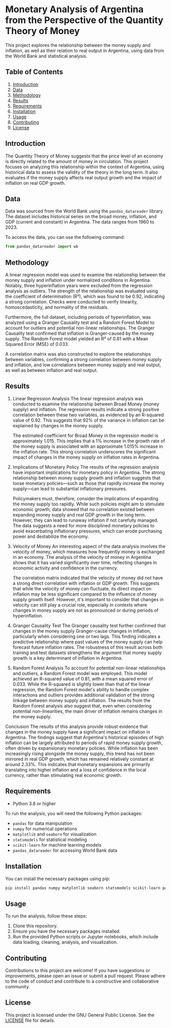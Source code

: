
# Monetary Analysis of Argentina from the Perspective of the Quantity Theory of Money

This project explores the relationship between the money supply and inflation, as well as their relation to real output in Argentina, using data from the World Bank and statistical analysis.

## Table of Contents
1. [Introduction](#introduction)
2. [Data](#data)
3. [Methodology](#methodology)
4. [Results](#results)
5. [Requirements](#requirements)
6. [Installation](#installation)
7. [Usage](#usage)
8. [Contributing](#contributing)
9. [License](#license)

## Introduction

The Quantity Theory of Money suggests that the price level of an economy is directly related to the amount of money in circulation. This project focuses on analyzing this relationship within the context of Argentina, using historical data to assess the validity of the theory in the long term. It also evaluates if the money supply affects real output growth and the impact of inflation on real GDP growth.

## Data

Data was sourced from the World Bank using the `pandas_datareader` library. The dataset includes historical series on the broad money, inflation, and GDP (current and constant) in Argentina. The data ranges from 1960 to 2023.

To access the data, you can use the following command:

```python
from pandas_datareader import wb
```

## Methodology

A linear regression model was used to examine the relationship between the money supply and inflation under normalized conditions in Argentina. Notably, three hyperinflation years were excluded from the regression analysis as outliers. The strength of the relationship was evaluated using the coefficient of determination (R²), which was found to be 0.92, indicating a strong correlation. Checks were conducted to verify linearity, homoscedasticity, and normality of the residuals.

Furthermore, the full dataset, including periods of hyperinflation, was analyzed using a Granger Causality test and a Random Forest Model to account for outliers and potential non-linear relationships. The Granger Causality test confirmed that inflation is Granger-caused by the money supply. The Random Forest model yielded an R² of 0.81 with a Mean Squared Error (MSE) of 0.033.

A correlation matrix was also constructed to explore the relationships between variables, confirming a strong correlation between money supply and inflation, and low correlations between money supply and real output, as well as between inflation and real output.


## Results

1. Linear Regression Analysis
    The linear regression analysis was conducted to examine the relationship between Broad Money (money supply) and inflation. The regression results indicate a strong positive correlation between these two variables, as evidenced by an R-squared value of 0.92. This suggests that 92% of the variance in inflation can be explained by changes in the money supply.

    The estimated coefficient for Broad Money in the regression model is approximately 1.015. This implies that a 1% increase in the growth rate of the money supply is associated with an approximate 1.015% increase in the inflation rate. This strong correlation underscores the significant impact of changes in the money supply on inflation rates in Argentina.

2. Implications of Monetary Policy
    The results of the regression analysis have important implications for monetary policy in Argentina. The strong relationship between money supply growth and inflation suggests that loose monetary policies—such as those that rapidly increase the money supply—can lead to substantial inflationary pressures. 

    Policymakers must, therefore, consider the implications of expanding the money supply too rapidly. While such policies might aim to stimulate economic growth, data showed that no correlation existed between expanding money supply and real GDP growth in the long term. However, they can lead to runaway inflation if not carefully managed. The data suggests a need for more disciplined monetary policies to avoid exacerbating inflationary pressures, which can erode purchasing power and destabilize the economy.

3. Velocity of Money
    An interesting aspect of the data analysis involves the velocity of money, which measures how frequently money is exchanged in an economy. The analysis of the velocity of money in Argentina shows that it has varied significantly over time, reflecting changes in economic activity and confidence in the currency.

    The correlation matrix indicated that the velocity of money did not have a strong direct correlation with inflation or GDP growth. This suggests that while the velocity of money can fluctuate, its direct impact on inflation may be less significant compared to the influence of money supply growth itself. However, it's important to consider that changes in velocity can still play a crucial role, especially in contexts where changes in money supply are not as pronounced or during periods of hyperinflation.

4. Granger Causality Test
    The Granger causality test further confirmed that changes in the money supply Granger-cause changes in inflation, particularly when considering one or two lags. This finding indicates a predictive relationship where past values of the money supply can help forecast future inflation rates. The robustness of this result across both training and test datasets strengthens the argument that money supply growth is a key determinant of inflation in Argentina.

5. Random Forest Analysis
    To account for potential non-linear relationships and outliers, a Random Forest model was employed. This model achieved an R-squared value of 0.81, with a mean squared error of 0.033. While the R-squared is slightly lower than that of the linear regression, the Random Forest model's ability to handle complex interactions and outliers provides additional validation of the strong linkage between money supply and inflation. The results from the Random Forest analysis also suggest that, even when considering potential non-linearities, the main driver of inflation remains changes in the money supply.

Conclusion
    The results of this analysis provide robust evidence that changes in the money supply have a significant impact on inflation in Argentina. The findings suggest that Argentina's historical episodes of high inflation can be largely attributed to periods of rapid money supply growth, often driven by expansionary monetary policies. While inflation has been increasingly rising alongside the money supply, this trend has not been mirrored in real GDP growth, which has remained relatively constant at around 2.33%. This indicates that monetary expansions are primarily translating into higher inflation and a loss of confidence in the local currency, rather than stimulating real economic growth.


## Requirements

- Python 3.8 or higher

To run the analysis, you will need the following Python packages:
- `pandas` for data manipulation
- `numpy` for numerical operations
- `matplotlib` and `seaborn` for visualization
- `statsmodels` for statistical modeling
- `scikit-learn` for machine learning models
- `pandas_datareader` for accessing World Bank data

## Installation

You can install the necessary packages using pip:

```bash
pip install pandas numpy matplotlib seaborn statsmodels scikit-learn pandas_datareader
```

## Usage

To run the analysis, follow these steps:
1. Clone this repository.
2. Ensure you have the necessary packages installed.
3. Run the provided Python scripts or Jupyter notebooks, which include data loading, cleaning, analysis, and visualization.

## Contributing

Contributions to this project are welcome! If you have suggestions or improvements, please open an issue or submit a pull request. Please adhere to the code of conduct and contribute to a constructive and collaborative community.

## License

This project is licensed under the GNU General Public License. See the [LICENSE](LICENSE.txt) file for details.
